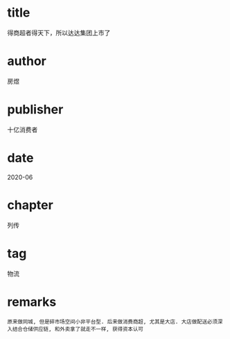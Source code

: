 # title
得商超者得天下，所以达达集团上市了

# author
房煜

# publisher
十亿消费者

# date
2020-06

# chapter
列传

# tag
物流

# remarks
`原来做同城, 但是碎市场空间小非平台型. 后来做消费商超, 尤其是大店. 大店做配送必须深入结合仓储供应链, 和外卖拿了就走不一样, 获得资本认可`

